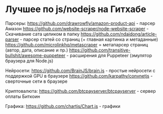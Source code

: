 # Лучшее по js/nodejs на Гитхабе

Парсеры:
https://github.com/drawrowfly/amazon-product-api - парсер Амазон
https://github.com/website-scraper/node-website-scraper - Скачивание сата целиком в папку
https://github.com/ndaidong/article-parser - парсер статей со страниц (+ главная картинка и метаданные)
https://github.com/microlinkhq/metascraper = метапарсер страниц (автор, дата, описание и пр.)
https://github.com/transitive-bullshit/awesome-puppeteer - расширения для Puppeteer (эмулятор браузера для Node.js)

Нейросети:
https://github.com/BrainJS/brain.js - простые нейросети с поддержкой GPU в браузере
https://github.com/karpathy/convnetjs - сверточные сети в браузере

Криптовалюта:
https://github.com/btcpayserver/btcpayserver - сервер оплаты Биткоин

Графика:
https://github.com/chartjs/Chart.js - графики
